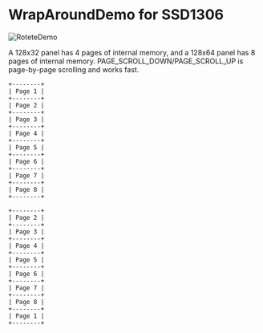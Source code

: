# WrapAroundDemo for SSD1306

![RoteteDemo](https://user-images.githubusercontent.com/6020549/165236460-e1fd757c-dcff-4601-bce1-b533599b5fc5.JPG)

A 128x32 panel has 4 pages of internal memory, and a 128x64 panel has 8 pages of internal memory.
PAGE_SCROLL_DOWN/PAGE_SCROLL_UP is page-by-page scrolling and works fast.   

```
+--------+
| Page 1 |
+--------+
| Page 2 |
+--------+
| Page 3 |
+--------+
| Page 4 |
+--------+
| Page 5 |
+--------+
| Page 6 |
+--------+
| Page 7 |
+--------+
| Page 8 |
+--------+

+--------+
| Page 2 |
+--------+
| Page 3 |
+--------+
| Page 4 |
+--------+
| Page 5 |
+--------+
| Page 6 |
+--------+
| Page 7 |
+--------+
| Page 8 |
+--------+
| Page 1 |
+--------+
```

